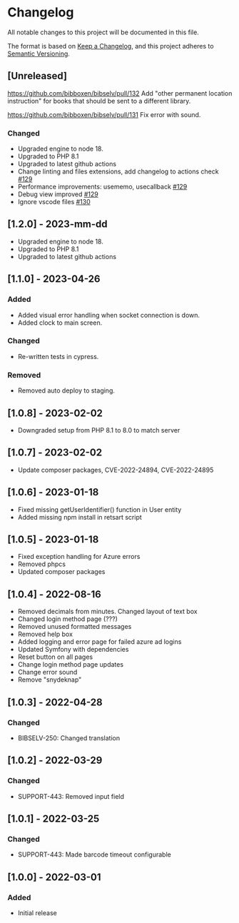 # Changelog

All notable changes to this project will be documented in this file.

The format is based on [Keep a Changelog](https://keepachangelog.com/en/1.0.0/),
and this project adheres to [Semantic Versioning](https://semver.org/spec/v2.0.0.html).

## [Unreleased]

https://github.com/bibboxen/bibselv/pull/132
Add "other permanent location instruction" for books that should be sent to a different library.

https://github.com/bibboxen/bibselv/pull/131
Fix error with sound.

### Changed

- Upgraded engine to node 18.
- Upgraded to PHP 8.1
- Upgraded to latest github actions
- Change linting and files extensions, add changelog to actions check [#129](https://github.com/bibboxen/bibselv/pull/129)
- Performance improvements: usememo, usecallback [#129](https://github.com/bibboxen/bibselv/pull/129)
- Debug view improved [#129](https://github.com/bibboxen/bibselv/pull/129)
- Ignore vscode files [#130](https://github.com/bibboxen/bibselv/pull/130)

## [1.2.0] - 2023-mm-dd
* Upgraded engine to node 18.
* Upgraded to PHP 8.1
* Upgraded to latest github actions

## [1.1.0] - 2023-04-26

### Added

- Added visual error handling when socket connection is down.
- Added clock to main screen.

### Changed

- Re-written tests in cypress.

### Removed

- Removed auto deploy to staging.

## [1.0.8] - 2023-02-02

- Downgraded setup from PHP 8.1 to 8.0 to match server

## [1.0.7] - 2023-02-02

- Update composer packages, CVE-2022-24894, CVE-2022-24895

## [1.0.6] - 2023-01-18

- Fixed missing getUserIdentifier() function in User entity
- Added missing npm install in retsart script

## [1.0.5] - 2023-01-18

- Fixed exception handling for Azure errors
- Removed phpcs
- Updated composer packages

## [1.0.4] - 2022-08-16

- Removed decimals from minutes. Changed layout of text box
- Changed login method page (???)
- Removed unused formatted messages
- Removed help box
- Added logging and error page for failed azure ad logins
- Updated Symfony with dependencies
- Reset button on all pages
- Change login method page updates
- Change error sound
- Remove "snydeknap"

## [1.0.3] - 2022-04-28

### Changed

- BIBSELV-250: Changed translation

## [1.0.2] - 2022-03-29

### Changed

- SUPPORT-443: Removed input field

## [1.0.1] - 2022-03-25

### Changed

- SUPPORT-443: Made barcode timeout configurable

## [1.0.0] - 2022-03-01

### Added

- Initial release
